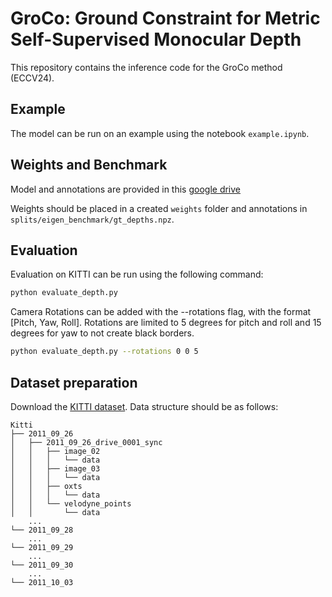 # GroCo: Ground Constraint for Metric Self-Supervised Monocular Depth

This repository contains the inference code for the GroCo method (ECCV24).

## Example

The model can be run on an example using the notebook `example.ipynb`.

## Weights and Benchmark

Model and annotations are provided in this [google drive](https://drive.google.com/drive/folders/1-4GVXrCe-5UMcSidK6seAsJh5SmwabYk?usp=sharing)

Weights should be placed in a created `weights` folder and annotations in `splits/eigen_benchmark/gt_depths.npz`.

## Evaluation

Evaluation on KITTI can be run using the following command:

```bash
python evaluate_depth.py
```

Camera Rotations can be added with the --rotations flag, with the format [Pitch, Yaw, Roll].
Rotations are limited to 5 degrees for pitch and roll and 15 degrees for yaw to not create black borders.

```bash
python evaluate_depth.py --rotations 0 0 5
```

## Dataset preparation

Download the [KITTI dataset](http://www.cvlibs.net/datasets/kitti/eval_depth.php?benchmark=depth_prediction).
Data structure should be as follows:

```
Kitti
├── 2011_09_26
│   ├── 2011_09_26_drive_0001_sync
│   │   ├── image_02
│   │   │   └── data
│   │   ├── image_03
│   │   │   └── data
│   │   ├── oxts
│   │   │   └── data
│   │   └── velodyne_points
│   │       └── data
    ...
└── 2011_09_28
    ...
└── 2011_09_29
    ...
└── 2011_09_30
    ...
└── 2011_10_03
```
